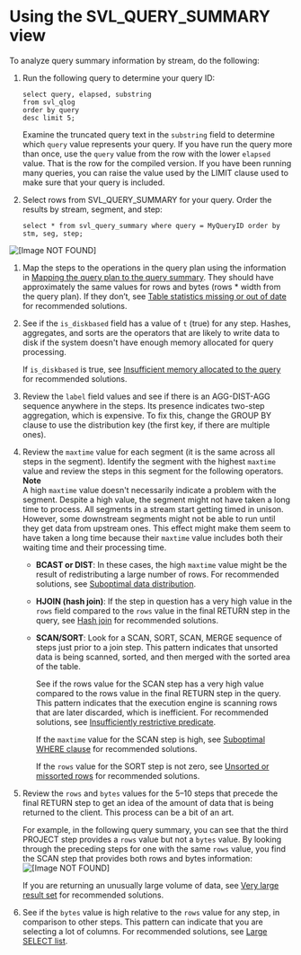 # Using the SVL\_QUERY\_SUMMARY view<a name="using-SVL-Query-Summary"></a>

To analyze query summary information by stream, do the following:

1. Run the following query to determine your query ID:

   ```
   select query, elapsed, substring
   from svl_qlog
   order by query
   desc limit 5;
   ```

   Examine the truncated query text in the `substring` field to determine which `query` value represents your query\. If you have run the query more than once, use the `query` value from the row with the lower `elapsed` value\. That is the row for the compiled version\. If you have been running many queries, you can raise the value used by the LIMIT clause used to make sure that your query is included\.

1. Select rows from SVL\_QUERY\_SUMMARY for your query\. Order the results by stream, segment, and step:

   ```
   select * from svl_query_summary where query = MyQueryID order by stm, seg, step;
   ```  
![\[Image NOT FOUND\]](http://docs.aws.amazon.com/redshift/latest/dg/images/svl_query_summary_results.png)

1. Map the steps to the operations in the query plan using the information in [Mapping the query plan to the query summary](query-plan-summary-map.md)\. They should have approximately the same values for rows and bytes \(rows \* width from the query plan\)\. If they don’t, see [Table statistics missing or out of date](query-performance-improvement-opportunities.md#table-statistics-missing-or-out-of-date) for recommended solutions\.

1. See if the `is_diskbased` field has a value of `t` \(true\) for any step\. Hashes, aggregates, and sorts are the operators that are likely to write data to disk if the system doesn't have enough memory allocated for query processing\.

   If `is_diskbased` is true, see [Insufficient memory allocated to the query](query-performance-improvement-opportunities.md#insufficient-memory-allocated-to-the-query) for recommended solutions\.

1. Review the `label` field values and see if there is an AGG\-DIST\-AGG sequence anywhere in the steps\. Its presence indicates two\-step aggregation, which is expensive\. To fix this, change the GROUP BY clause to use the distribution key \(the first key, if there are multiple ones\)\.

1. Review the `maxtime` value for each segment \(it is the same across all steps in the segment\)\. Identify the segment with the highest `maxtime` value and review the steps in this segment for the following operators\.
**Note**  
A high `maxtime` value doesn't necessarily indicate a problem with the segment\. Despite a high value, the segment might not have taken a long time to process\. All segments in a stream start getting timed in unison\. However, some downstream segments might not be able to run until they get data from upstream ones\. This effect might make them seem to have taken a long time because their `maxtime` value includes both their waiting time and their processing time\. 
   + **BCAST or DIST**: In these cases, the high `maxtime` value might be the result of redistributing a large number of rows\. For recommended solutions, see [Suboptimal data distribution](query-performance-improvement-opportunities.md#suboptimal-data-distribution)\.
   + **HJOIN \(hash join\)**: If the step in question has a very high value in the `rows` field compared to the `rows` value in the final RETURN step in the query, see [Hash join](query-performance-improvement-opportunities.md#hash-join) for recommended solutions\.
   + **SCAN/SORT**: Look for a SCAN, SORT, SCAN, MERGE sequence of steps just prior to a join step\. This pattern indicates that unsorted data is being scanned, sorted, and then merged with the sorted area of the table\.

     See if the rows value for the SCAN step has a very high value compared to the rows value in the final RETURN step in the query\. This pattern indicates that the execution engine is scanning rows that are later discarded, which is inefficient\. For recommended solutions, see [Insufficiently restrictive predicate](query-performance-improvement-opportunities.md#insufficiently-restrictive-predicate)\. 

     If the `maxtime` value for the SCAN step is high, see [Suboptimal WHERE clause](query-performance-improvement-opportunities.md#suboptimal-WHERE-clause) for recommended solutions\.

     If the `rows` value for the SORT step is not zero, see [Unsorted or missorted rows](query-performance-improvement-opportunities.md#unsorted-or-mis-sorted-rows) for recommended solutions\.

1. Review the `rows` and `bytes` values for the 5–10 steps that precede the final RETURN step to get an idea of the amount of data that is being returned to the client\. This process can be a bit of an art\.

   For example, in the following query summary, you can see that the third PROJECT step provides a `rows` value but not a `bytes` value\. By looking through the preceding steps for one with the same `rows` value, you find the SCAN step that provides both rows and bytes information:  
![\[Image NOT FOUND\]](http://docs.aws.amazon.com/redshift/latest/dg/images/rows_and_bytes.png)

   If you are returning an unusually large volume of data, see [Very large result set](query-performance-improvement-opportunities.md#very-large-result-set) for recommended solutions\.

1. See if the `bytes` value is high relative to the `rows` value for any step, in comparison to other steps\. This pattern can indicate that you are selecting a lot of columns\. For recommended solutions, see [Large SELECT list](query-performance-improvement-opportunities.md#large-SELECT-list)\.